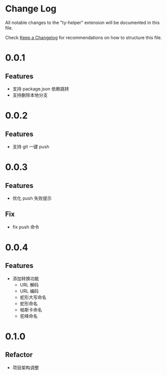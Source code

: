 # Change Log

All notable changes to the "ty-helper" extension will be documented in this file.

Check [Keep a Changelog](http://keepachangelog.com/) for recommendations on how to structure this file.

# 0.0.1

## Features

- 支持 package.json 依赖跳转
- 支持删除本地分支

# 0.0.2

## Features

- 支持 git 一键 push

# 0.0.3

## Features

- 优化 push 失败提示

## Fix

- fix push 命令

# 0.0.4

## Features

- 添加转换功能
  - URL 解码
  - URL 编码
  - 蛇形大写命名
  - 蛇形命名
  - 帕斯卡命名
  - 驼峰命名

# 0.1.0

## Refactor

- 项目架构调整
